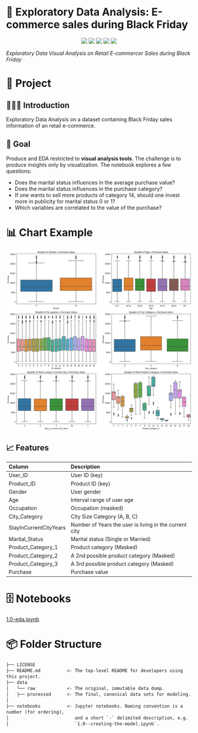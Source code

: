 # 🔬 Exploratory Data Analysis: E-commerce sales during Black Friday

<div align="center">
<img src="https://img.shields.io/badge/python-3670A0?style=for-the-badge&logo=python&logoColor=ffdd54">
<img src="https://img.shields.io/badge/matplotlib-%230078b5.svg?style=for-the-badge&logo=matplotlib&logoColor=white">
<img src="https://img.shields.io/badge/pandas-%23150458.svg?style=for-the-badge&logo=pandas&logoColor=white">
<img src="https://img.shields.io/badge/numpy-%23013243.svg?style=for-the-badge&logo=numpy&logoColor=white">    
<img src="https://img.shields.io/badge/seaborn-add8e6?style=for-the-badge&logo=python&logoColor=333333">    
</div>

*Exploratory Data Visual Analysis on Retail E-commercer Sales during Black Friday*

# 📖 Project

## 👨🏻‍🏫 Introduction

Exploratory Data Analysis on a dataset containing Black Friday sales information of an retail e-commerce.

## 🎯 Goal

Produce and EDA restricted to **visual analysis tools**. The challenge is to produce insights only by visualization. The notebook explores a few questions:

- Does the marital status influences in the average purchase value?
- Does the marital status influences in the purchase category?
- If one wants to sell more products of category 14, should one invest more in publicity for marital status 0 or 1?
- Which variables are correlated to the value of the purchase?

# 📊 Chart Example

![Chart Example](references/chart_example.png)

## 📈 Features

| Column                 | Description                                               |
|:-----------------------|:----------------------------------------------------------|
| User_ID                | User ID (key)                                             |
| Product_ID             | Product ID (key)                                          |
| Gender                 | User gender                                               |
| Age                    | Interval range of user age                                |
| Occupation             | Occupation (masked)                                       |
| City_Category          | City Size Category (A, B, C)                              |
| StayInCurrentCityYears | Number of Years the user is living in the current city    |
| Marital_Status         | Marital status (Single or Married)                        |
| Product_Category_1     | Product category (Masked)                                 |
| Product_Category_2     | A 2nd possible product category (Masked)                  |
| Product_Category_3     | A 3rd possible product category (Masked)                  |
| Purchase               | Purchase value                                            |

 # 🗄 Notebooks

[1.0-eda.ipynb](references/diagrama_datasets.png)

# 📦 Folder Structure

    ├── LICENSE
    ├── README.md          <- The top-level README for developers using this project.
    ├── data
    │   └── raw            <- The original, immutable data dump.
    │   ├── processed      <- The final, canonical data sets for modeling.
    │
    ├── notebooks          <- Jupyter notebooks. Naming convention is a number (for ordering),
    │                         and a short `-` delimited description, e.g.
    │                         `1.0--creating-the-model.ipynb`.